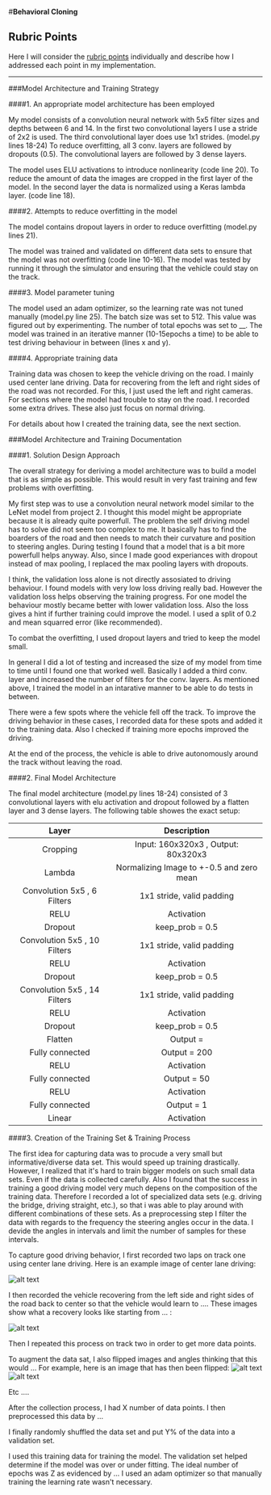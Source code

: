 #**Behavioral Cloning** 

[//]: # (Image References)

[image1]: ./examples/placeholder_small.png "Model Visualization"
[image2]: ./middle.jpg "Center driving"
[image3]: ./examples/placeholder_small.png "Recovery Image"
[image4]: ./examples/placeholder_small.png "Recovery Image"
[image5]: ./examples/placeholder_small.png "Recovery Image"
[image6]: ./normal.jpg "Normal Image"
[image7]: ./flipped.jpg "Flipped Image"

## Rubric Points
Here I will consider the [rubric points](https://review.udacity.com/#!/rubrics/432/view) individually and describe how I addressed each point in my implementation.  

---
###Model Architecture and Training Strategy

####1. An appropriate model architecture has been employed

My model consists of a convolution neural network with 5x5 filter sizes and depths between 6 and 14. In the first two convolutional layers I use  a stride of 2x2 is used. The third convolutional layer does use 1x1 strides. (model.py lines 18-24) To reduce overfitting, all 3 conv. layers are followed by dropouts (0.5). The convolutional layers are followed by 3 dense layers.

The model uses ELU activations to introduce nonlinearity (code line 20). To reduce the amount of data the images are cropped in the first layer of the model. In the second layer the data is normalized using a Keras lambda layer. (code line 18). 

####2. Attempts to reduce overfitting in the model

The model contains dropout layers in order to reduce overfitting (model.py lines 21). 

The model was trained and validated on different data sets to ensure that the model was not overfitting (code line 10-16). The model was tested by running it through the simulator and ensuring that the vehicle could stay on the track.

####3. Model parameter tuning

The model used an adam optimizer, so the learning rate was not tuned manually (model.py line 25).
The batch size was set to 512. This value was figured out by experimenting.
The number of total epochs was set to __. The model was trained in an iterative manner (10-15epochs a time) to be able to test driving behaviour in between (lines x and y).

####4. Appropriate training data

Training data was chosen to keep the vehicle driving on the road. I mainly used center lane driving. Data for recovering from the left and right sides of the road was not recorded. For this, I just used the left and right cameras. For sections where the model had trouble to stay on the road. I recorded some extra drives. These also just focus on normal driving.

For details about how I created the training data, see the next section. 

###Model Architecture and Training Documentation

####1. Solution Design Approach

The overall strategy for deriving a model architecture was to build a model that is as simple as possible. This would result in very fast training and few problems with overfitting.

My first step was to use a convolution neural network model similar to the LeNet model from project 2. I thought this model might be appropriate because it is already quite powerfull. The problem the self driving model has to solve did not seem too complex to me. It basically has to find the boarders of the road and then needs to match their curvature and position to steering angles.
During testing I found that a model that is a bit more powerfull helps anyway. Also, since I made good experiances with dropout instead of max pooling, I replaced the max pooling layers with dropouts.

I think, the validation loss alone is not directly assosiated to driving behaviour. I found models with very low loss driving really bad. However the validation loss helps observing the training progress. For one model the behaviour mostly became better with lower validation loss. Also the loss gives a hint if further training could improve the model. I used a split of 0.2 and mean squarred error (like recommended).

To combat the overfitting, I used dropout layers and tried to keep the model small.

In general I did a lot of testing and increased the size of my model from time to time until I found one that worked well. Basically I added a third conv. layer and increased the number of filters for the conv. layers. As mentioned above, I trained the model in an intarative manner to be able to do tests in between.

There were a few spots where the vehicle fell off the track. To improve the driving behavior in these cases, I recorded data for these spots and added it to the training data. Also I checked if training more epochs improved the driving.

At the end of the process, the vehicle is able to drive autonomously around the track without leaving the road.

####2. Final Model Architecture

The final model architecture (model.py lines 18-24) consisted of 3 convolutional layers with elu activation and dropout followed by a flatten layer and 3 dense layers.
The following table showes the exact setup:

| Layer					| Description								| 
|:------:|:------:| 
| Cropping				| Input: 160x320x3 , Output: 80x320x3			| 
| Lambda					| Normalizing Image to +-0.5 and zero mean	|
| Convolution 5x5 , 6 Filters	| 1x1 stride, valid padding			 		|
| RELU		        		| Activation								|
| Dropout	        			| keep_prob = 0.5							|
| Convolution 5x5 , 10 Filters	| 1x1 stride, valid padding			 		|
| RELU		        		| Activation								|
| Dropout	        			| keep_prob = 0.5							|
| Convolution 5x5 , 14 Filters	| 1x1 stride, valid padding					|
| RELU					|	Activation							|
| Dropout	        			| keep_prob = 0.5							|
| Flatten					| Output = 							|
| Fully connected			| Output = 200						|
| RELU					| Activation							|
| Fully connected			| Output = 50							|
| RELU					| Activation								|
| Fully connected			| Output = 1								|
| Linear					| Activation								|


####3. Creation of the Training Set & Training Process

The first idea for capturing data was to procude a very small but informative/diverse data set. This would speed up training drastically. However, I realized that it's hard to train bigger models on such small data sets. Even if the data is collected carefully. Also I found that the success in training a good driving model very much depens on the composition of the training data.
Therefore I recorded a lot of specialized data sets (e.g. driving the bridge, driving straight, etc.), so that i was able to play around with different combinations of these sets.
As a preprocessing step I filter the data with regards to the frequency the steering angles occur in the data. I devide the angles in intervals and limit the number of samples for these intervals. 

To capture good driving behavior, I first recorded two laps on track one using center lane driving. Here is an example image of center lane driving:

![alt text][image2]

I then recorded the vehicle recovering from the left side and right sides of the road back to center so that the vehicle would learn to .... These images show what a recovery looks like starting from ... :

![alt text][image3]

Then I repeated this process on track two in order to get more data points.

To augment the data sat, I also flipped images and angles thinking that this would ... For example, here is an image that has then been flipped:
![alt text][image7]
![alt text][image6]

Etc ....

After the collection process, I had X number of data points. I then preprocessed this data by ...


I finally randomly shuffled the data set and put Y% of the data into a validation set. 

I used this training data for training the model. The validation set helped determine if the model was over or under fitting. The ideal number of epochs was Z as evidenced by ... I used an adam optimizer so that manually training the learning rate wasn't necessary.
